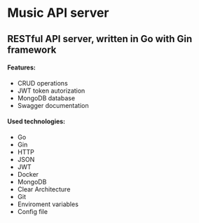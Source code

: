 # Music API server
## RESTful API server, written in Go with Gin framework

#### Features:
- CRUD operations
- JWT token autorization
- MongoDB database
- Swagger documentation

#### Used technologies:
- Go
- Gin
- HTTP
- JSON
- JWT
- Docker
- MongoDB
- Clear Architecture
- Git
- Enviroment variables
- Config file